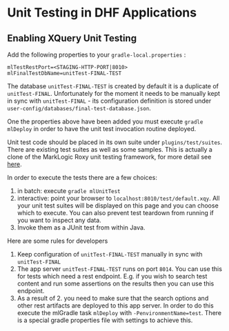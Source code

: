 # Unit Testing in DHF Applications

## Enabling XQuery Unit Testing

Add the following properties to your ``gradle-local.properties`` : 
```    
mlTestRestPort=<STAGING-HTTP-PORT|8010>
mlFinalTestDbName=unitTest-FINAL-TEST   
```
The database `unitTest-FINAL-TEST` is created by default it is a duplicate of `unitTest-FINAL`. Unfortunately for the moment it needs
to be manually kept in sync with `unitTest-FINAL` - its configuration definition is stored under `user-config/databases/final-test-database.json`.

One the properties above have been added you must execute `gradle mlDeploy` in order to have the unit test invocation
routine deployed. 

Unit test code should be placed in its own suite under `plugins/test/suites`. There are existing test suites as well as 
some samples. This is actually a clone of the MarkLogic Roxy 
unit testing framework, for more 
detail see [here](https://github.com/marklogic-community/roxy/wiki/Unit-Testing).

In order to execute the tests there are a few choices: 

1. in batch: execute `gradle mlUnitTest`
2. interactive: point your browser to `localhost:8010/test/default.xqy`. All your unit test suites will be displayed on 
this page and you can choose which to execute. You can also prevent test teardown from running if you want to inspect any
data.
3. Invoke them as a JUnit test from within Java. 

Here are some rules for developers

1. Keep configuration of `unitTest-FINAL-TEST` manually in sync with `unitTest-FINAL`
2. The app server `unitTest-FINAL-TEST` runs on port `8014`. You can use this for tests which need a rest endpoint. E.g. 
if you wish to search test content and run some assertions on the results then you can use this endpoint.
3. As a result of 2. you need to make sure that the search options and other rest artifacts are deployed to this app server. 
In order to do this execute the mlGradle task `mlDeploy` with `-PenvironmentName=test`. There is a special gradle
properties file with settings to achieve this.


  
